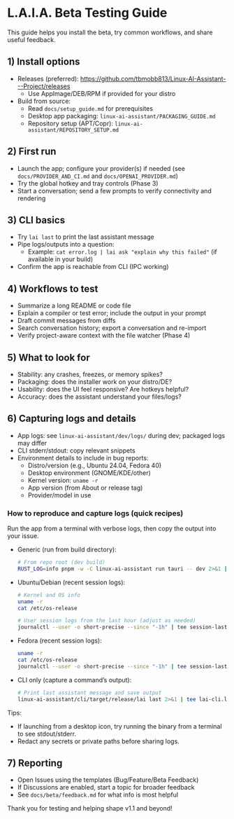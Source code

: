 # L.A.I.A. Beta Testing Guide

This guide helps you install the beta, try common workflows, and share useful feedback.

## 1) Install options

- Releases (preferred): https://github.com/tbmobb813/Linux-AI-Assistant---Project/releases
  - Use AppImage/DEB/RPM if provided for your distro
- Build from source:
  - Read `docs/setup_guide.md` for prerequisites
  - Desktop app packaging: `linux-ai-assistant/PACKAGING_GUIDE.md`
  - Repository setup (APT/Copr): `linux-ai-assistant/REPOSITORY_SETUP.md`

## 2) First run

- Launch the app; configure your provider(s) if needed (see `docs/PROVIDER_AND_CI.md` and `docs/OPENAI_PROVIDER.md`)
- Try the global hotkey and tray controls (Phase 3)
- Start a conversation; send a few prompts to verify connectivity and rendering

## 3) CLI basics

- Try `lai last` to print the last assistant message
- Pipe logs/outputs into a question:
  - Example: `cat error.log | lai ask "explain why this failed"` (if available in your build)
- Confirm the app is reachable from CLI (IPC working)

## 4) Workflows to test

- Summarize a long README or code file
- Explain a compiler or test error; include the output in your prompt
- Draft commit messages from diffs
- Search conversation history; export a conversation and re-import
- Verify project-aware context with the file watcher (Phase 4)

## 5) What to look for

- Stability: any crashes, freezes, or memory spikes?
- Packaging: does the installer work on your distro/DE?
- Usability: does the UI feel responsive? Are hotkeys helpful?
- Accuracy: does the assistant understand your files/logs?

## 6) Capturing logs and details

- App logs: see `linux-ai-assistant/dev/logs/` during dev; packaged logs may differ
- CLI stderr/stdout: copy relevant snippets
- Environment details to include in bug reports:
  - Distro/version (e.g., Ubuntu 24.04, Fedora 40)
  - Desktop environment (GNOME/KDE/other)
  - Kernel version: `uname -r`
  - App version (from About or release tag)
  - Provider/model in use

### How to reproduce and capture logs (quick recipes)

Run the app from a terminal with verbose logs, then copy the output into your issue.

- Generic (run from build directory):

  ```bash
  # From repo root (dev build)
  RUST_LOG=info pnpm -w -C linux-ai-assistant run tauri -- dev 2>&1 | tee laia-dev.log
  ```

- Ubuntu/Debian (recent session logs):

  ```bash
  # Kernel and OS info
  uname -r
  cat /etc/os-release

  # User session logs from the last hour (adjust as needed)
  journalctl --user -o short-precise --since "-1h" | tee session-last-hour.log
  ```

- Fedora (recent session logs):

  ```bash
  uname -r
  cat /etc/os-release
  journalctl --user -o short-precise --since "-1h" | tee session-last-hour.log
  ```

- CLI only (capture a command’s output):
  ```bash
  # Print last assistant message and save output
  linux-ai-assistant/cli/target/release/lai last 2>&1 | tee lai-cli.log
  ```

Tips:

- If launching from a desktop icon, try running the binary from a terminal to see stdout/stderr.
- Redact any secrets or private paths before sharing logs.

## 7) Reporting

- Open Issues using the templates (Bug/Feature/Beta Feedback)
- If Discussions are enabled, start a topic for broader feedback
- See `docs/beta/feedback.md` for what info is most helpful

Thank you for testing and helping shape v1.1 and beyond!
